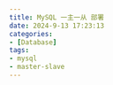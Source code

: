 ```yaml
---
title: MySQL 一主一从 部署
date: 2024-9-13 17:23:13
categories: 
- [Database]
tags: 
- mysql
- master-slave
---
```


